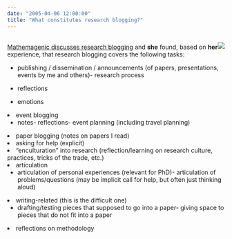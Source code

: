 ```yaml
---
date: "2005-04-06 12:00:00"
title: "What constitutes research blogging?"
---
```



<img decoding="async" src="http://blog.mathemagenic.com/images/lilia_green.jpg" style="float:right;padding-top:1em;" /><br/>
[Mathemagenic discusses research blogging](http://blog.mathemagenic.com/2005/04/06.html#a1533) and __she__ found, based on __her__ experience, that research blogging covers the following tasks:

- publishing / dissemination / announcements (of papers, presentations, events by me and others)- research process

- reflections
- emotions

<li>event blogging

- notes- reflections- event planning (including travel planning)

<li>paper blogging (notes on papers I read)<li>asking for help (explicit)<li>&ldquo;enculturation&rdquo; into research (reflection/learning on research culture, practices, tricks of the trade, etc.)<li>articulation

- articulation of personal experiences (relevant for PhD)- articulation of problems/questions (may be implicit call for help, but often just thinking aloud)

<li>writing-related (this is the difficult one)

- drafting/testing pieces that supposed to go into a&nbsp;paper- giving space to pieces that do not fit into a paper

<li>reflections on methodology


